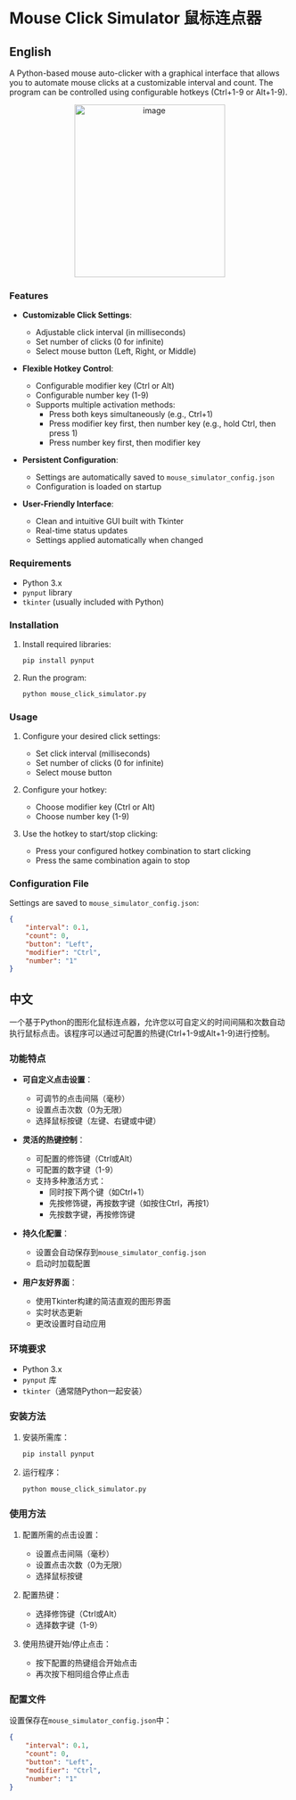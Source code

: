 # Mouse Click Simulator 鼠标连点器

## English

A Python-based mouse auto-clicker with a graphical interface that allows you to automate mouse clicks at a customizable interval and count. The program can be controlled using configurable hotkeys (Ctrl+1-9 or Alt+1-9).

<div align="center">
  <img width="270" height="310" alt="image" src="https://github.com/user-attachments/assets/411e702e-b270-4dbd-babb-4c199821a891" />
</div>

### Features

- **Customizable Click Settings**:
  - Adjustable click interval (in milliseconds)
  - Set number of clicks (0 for infinite)
  - Select mouse button (Left, Right, or Middle)

- **Flexible Hotkey Control**:
  - Configurable modifier key (Ctrl or Alt)
  - Configurable number key (1-9)
  - Supports multiple activation methods:
    - Press both keys simultaneously (e.g., Ctrl+1)
    - Press modifier key first, then number key (e.g., hold Ctrl, then press 1)
    - Press number key first, then modifier key

- **Persistent Configuration**:
  - Settings are automatically saved to `mouse_simulator_config.json`
  - Configuration is loaded on startup

- **User-Friendly Interface**:
  - Clean and intuitive GUI built with Tkinter
  - Real-time status updates
  - Settings applied automatically when changed

### Requirements

- Python 3.x
- `pynput` library
- `tkinter` (usually included with Python)

### Installation

1. Install required libraries:
   ```bash
   pip install pynput
   ```

2. Run the program:
   ```bash
   python mouse_click_simulator.py
   ```

### Usage

1. Configure your desired click settings:
   - Set click interval (milliseconds)
   - Set number of clicks (0 for infinite)
   - Select mouse button

2. Configure your hotkey:
   - Choose modifier key (Ctrl or Alt)
   - Choose number key (1-9)

3. Use the hotkey to start/stop clicking:
   - Press your configured hotkey combination to start clicking
   - Press the same combination again to stop

### Configuration File

Settings are saved to `mouse_simulator_config.json`:
```json
{
    "interval": 0.1,
    "count": 0,
    "button": "Left",
    "modifier": "Ctrl",
    "number": "1"
}
```

## 中文

一个基于Python的图形化鼠标连点器，允许您以可自定义的时间间隔和次数自动执行鼠标点击。该程序可以通过可配置的热键(Ctrl+1-9或Alt+1-9)进行控制。

### 功能特点

- **可自定义点击设置**：
  - 可调节的点击间隔（毫秒）
  - 设置点击次数（0为无限）
  - 选择鼠标按键（左键、右键或中键）

- **灵活的热键控制**：
  - 可配置的修饰键（Ctrl或Alt）
  - 可配置的数字键（1-9）
  - 支持多种激活方式：
    - 同时按下两个键（如Ctrl+1）
    - 先按修饰键，再按数字键（如按住Ctrl，再按1）
    - 先按数字键，再按修饰键

- **持久化配置**：
  - 设置会自动保存到`mouse_simulator_config.json`
  - 启动时加载配置

- **用户友好界面**：
  - 使用Tkinter构建的简洁直观的图形界面
  - 实时状态更新
  - 更改设置时自动应用

### 环境要求

- Python 3.x
- `pynput` 库
- `tkinter`（通常随Python一起安装）

### 安装方法

1. 安装所需库：
   ```bash
   pip install pynput
   ```

2. 运行程序：
   ```bash
   python mouse_click_simulator.py
   ```

### 使用方法

1. 配置所需的点击设置：
   - 设置点击间隔（毫秒）
   - 设置点击次数（0为无限）
   - 选择鼠标按键

2. 配置热键：
   - 选择修饰键（Ctrl或Alt）
   - 选择数字键（1-9）

3. 使用热键开始/停止点击：
   - 按下配置的热键组合开始点击
   - 再次按下相同组合停止点击

### 配置文件

设置保存在`mouse_simulator_config.json`中：
```json
{
    "interval": 0.1,
    "count": 0,
    "button": "Left",
    "modifier": "Ctrl",
    "number": "1"
}
```
